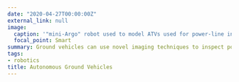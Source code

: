 ```yaml
---
date: "2020-04-27T00:00:00Z"
external_link: null
image: 
  caption: '"mini-Argo" robot used to model ATVs used for power-line inspection'
  focal_point: Smart
summary: Ground vehicles can use novel imaging techniques to inspect powerlines and thus reduce operator risk.
tags:
- robotics
title: Autonomous Ground Vehicles
---
```


